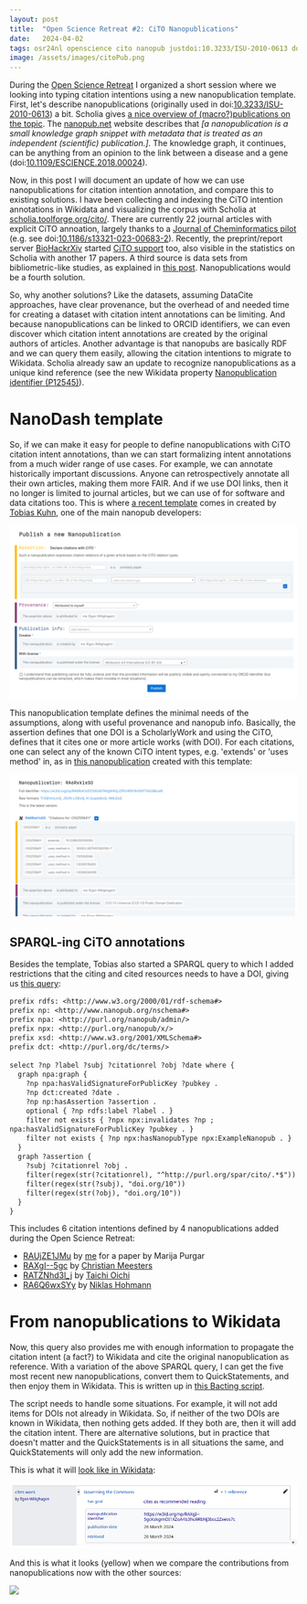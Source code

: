```yaml
---
layout: post
title:  "Open Science Retreat #2: CiTO Nanopublications"
date:   2024-04-02
tags: osr24nl openscience cito nanopub justdoi:10.3233/ISU-2010-0613 doi:10.1109/ESCIENCE.2018.00024 doi:10.1186/s13321-023-00683-2 wikidata
image: /assets/images/citoPub.png
---
```


During the [Open Science Retreat](http://chem-bla-ics.linkedchemistry.info/2024/03/31/open-science-retreat-1.html) I organized
a short session where we looking into typing citation intentions using a new nanopublication template. First, let's describe
nanopublications (originally used in doi:[10.3233/ISU-2010-0613](https://doi.org/10.3233/ISU-2010-0613)) a bit.
Scholia gives [a nice overview of (macro?)publications on the topic](https://scholia.toolforge.org/topic/Q57814310).
The [nanopub.net](https://nanopub.net/)
website describes that *[a nanopublication is a small knowledge graph snippet with metadata that is treated as an
independent (scientific) publication.]*. The knowledge graph, it continues, can be anything from an opinion to the link
between a disease and a gene (doi:[10.1109/ESCIENCE.2018.00024](https://doi.org/10.1109/ESCIENCE.2018.00024)).

Now, in this post I will document an update of how we can use nanopublications for citation intention annotation, and
compare this to existing solutions. I have been collecting and indexing the CiTO intention annotations in Wikidata and
visualizing the corpus with Scholia at [scholia.toolforge.org/cito/](https://scholia.toolforge.org/cito/). There are
currently 22 journal articles with explicit CiTO annoation, largely thanks to a [Journal of Cheminformatics pilot](https://www.biomedcentral.com/collections/cito)
(e.g. see doi:[10.1186/s13321-023-00683-2](https://doi.org/10.1186/s13321-023-00683-2)). Recently,
the preprint/report server [BioHackrXiv](https://biohackrxiv.org/discover) started
[CiTO support](https://github.com/biohackrxiv/publication-template) too, also visible in the statistics
on Scholia with another 17 papers. A third source is data sets from bibliometric-like studies, as explained
in [this post](https://chem-bla-ics.blogspot.com/2023/04/cito-updates-4-annotations-in-datasets.html). Nanopublications
would be a fourth solution.

So, why another solutions? Like the datasets, assuming DataCite approaches, have clear provenance, but the overhead
of and needed time for creating a dataset with citation intent annotations can be limiting. And because nanopublications
can be linked to ORCID identifiers, we can even discover which citation intent annotations are created by the original
authors of articles. Another advantage is that nanopubs are basically RDF and we can query them easily, allowing
the citation intentions to migrate to Wikidata. Scholia already saw an update to recognize nanopublications as
a unique kind reference (see the new Wikidata property [Nanopublication identifier (P12545)](https://www.wikidata.org/wiki/Property:P12545)).

# NanoDash template

So, if we can make it easy for people to define nanopublications with CiTO citation intent annotations, than we can
start formalizing intent annotations from a much wider range of use cases. For example, we can annotate historically
important discussions. Anyone can retrospectively annotate all their own articles, making them more FAIR. And if we
use DOI links, then it no longer is limited to journal articles, but we can use of for software and data citations too.
This is where [a recent template](https://w3id.org/np/RAX_4tWTyjFpO6nz63s14ucuejd64t2mK3IBlkwZ7jjLo) comes in created by
[Tobias Kuhn](https://orcid.org/0000-0002-1267-0234), one of the main nanopub developers:

![](/assets/images/citoPub.png)

This nanopublication template defines the minimal needs of the assumptions, along with useful provenance and nanopub
info. Basically, the assertion defines that one DOI is a ScholarlyWork and using the CiTO, defines that it cites
one or more article works (with DOI). For each citations, one can select any of the known CiTO intent types,
e.g. 'extends' or 'uses method' in, as in [this nanopublication](https://w3id.org/np/RA6Rxk1sSOSWxM7A6gW4SjJZRVt4fbY6nShPTAbQ8kce8)
created with this template:

![](/assets/images/citoPub2.png)

## SPARQL-ing CiTO annotations

Besides the template, Tobias also started a SPARQL query to which I added restrictions that the citing and cited
resources needs to have a DOI, giving us [this query](https://query.np.trustyuri.net/tools/type/2c1cce3f3152738c1009d59251409392aaaa3b0324bcb5fdfb4b7b944b8f0c18/yasgui.html#query=prefix+rdfs%3A+%3Chttp%3A%2F%2Fwww.w3.org%2F2000%2F01%2Frdf-schema%23%3E%0Aprefix+np%3A+%3Chttp%3A%2F%2Fwww.nanopub.org%2Fnschema%23%3E%0Aprefix+npa%3A+%3Chttp%3A%2F%2Fpurl.org%2Fnanopub%2Fadmin%2F%3E%0Aprefix+npx%3A+%3Chttp%3A%2F%2Fpurl.org%2Fnanopub%2Fx%2F%3E%0Aprefix+xsd%3A+%3Chttp%3A%2F%2Fwww.w3.org%2F2001%2FXMLSchema%23%3E%0Aprefix+dct%3A+%3Chttp%3A%2F%2Fpurl.org%2Fdc%2Fterms%2F%3E%0A%0Aselect+%3Fnp+%3Flabel+%3Fsubj+%3Fcitationrel+%3Fobj+%3Fdate+where+%7B%0A++graph+npa%3Agraph+%7B%0A++++%3Fnp+npa%3AhasValidSignatureForPublicKey+%3Fpubkey+.%0A++++%3Fnp+dct%3Acreated+%3Fdate+.%0A++++%3Fnp+np%3AhasAssertion+%3Fassertion+.%0A++++optional+%7B+%3Fnp+rdfs%3Alabel+%3Flabel+.+%7D%0A++++filter+not+exists+%7B+%3Fnpx+npx%3Ainvalidates+%3Fnp+%3B+npa%3AhasValidSignatureForPublicKey+%3Fpubkey+.+%7D%0A++++filter+not+exists+%7B+%3Fnp+npx%3AhasNanopubType+npx%3AExampleNanopub+.+%7D%0A++%7D%0A++graph+%3Fassertion+%7B%0A++++%3Fsubj+%3Fcitationrel+%3Fobj+.%0A++++filter(regex(str(%3Fcitationrel)%2C+%22%5Ehttp%3A%2F%2Fpurl.org%2Fspar%2Fcito%2F.*%24%22))%0A++++filter(regex(str(%3Fsubj)%2C+%22doi.org%2F10%22))%0A++++filter(regex(str(%3Fobj)%2C+%22doi.org%2F10%22))%0A++%7D%0A%7D%0A++&contentTypeConstruct=text%2Fturtle&contentTypeSelect=application%2Fsparql-results%2Bjson&endpoint=%2Frepo%2Ftype%2F2c1cce3f3152738c1009d59251409392aaaa3b0324bcb5fdfb4b7b944b8f0c18&requestMethod=POST&tabTitle=Query&headers=%7B%7D&outputFormat=table):

```sparql
prefix rdfs: <http://www.w3.org/2000/01/rdf-schema#>
prefix np: <http://www.nanopub.org/nschema#>
prefix npa: <http://purl.org/nanopub/admin/>
prefix npx: <http://purl.org/nanopub/x/>
prefix xsd: <http://www.w3.org/2001/XMLSchema#>
prefix dct: <http://purl.org/dc/terms/>

select ?np ?label ?subj ?citationrel ?obj ?date where {
  graph npa:graph {
    ?np npa:hasValidSignatureForPublicKey ?pubkey .
    ?np dct:created ?date .
    ?np np:hasAssertion ?assertion .
    optional { ?np rdfs:label ?label . }
    filter not exists { ?npx npx:invalidates ?np ; npa:hasValidSignatureForPublicKey ?pubkey . }
    filter not exists { ?np npx:hasNanopubType npx:ExampleNanopub . }
  }
  graph ?assertion {
    ?subj ?citationrel ?obj .
    filter(regex(str(?citationrel), "^http://purl.org/spar/cito/.*$"))
    filter(regex(str(?subj), "doi.org/10"))
    filter(regex(str(?obj), "doi.org/10"))
  }
}
```

This includes 6 citation intentions defined by 4 nanopublications added during the Open Science Retreat:

* [RAUjZE1JMu](https://w3id.org/np/RAUjZE1JMu1GAvUQ_fZ4yc9-7sOSCT9xbeS0wYznkKtYk) by [me](https://nanodash.knowledgepixels.com/explore?id=https%3A%2F%2Forcid.org%2F0000-0002-7192-1486) for a paper by Marija Purgar
* [RAXgI--5gc](https://nanodash.knowledgepixels.com/explore?id=RAXgI--5gcKskgrnOI1XZoA4b3hu9RbNj3bcc2Zxeos7c) by [Christian Meesters](https://nanodash.knowledgepixels.com/explore?id=https%3A%2F%2Forcid.org%2F0000-0003-2408-7588)
* [RATZNhd3l_j](https://nanodash.knowledgepixels.com/explore?id=RATZNhd3l_jN0y8GEi8mLIqy-uVV8tiUZIq2RJtkq6G8A) by [Taichi Oichi](https://nanodash.knowledgepixels.com/explore?id=https%3A%2F%2Forcid.org%2F0000-0003-4285-690X)
* [RA6Q6wxSYy](https://nanodash.knowledgepixels.com/explore?id=RA6Q6wxSYyWfA3XwpOBqSNFKgQpM7ZgdVBoU2kSD-CFjw) by [Niklas Hohmann](https://nanodash.knowledgepixels.com/explore?id=https%3A%2F%2Forcid.org%2F0000-0003-1559-1838)

# From nanopublications to Wikidata

Now, this query also provides me with enough information to propagate the citation intent (a fact?) to Wikidata
and cite the original nanopublication as reference. With a variation of the above SPARQL query, I can get the
five most recent new nanopublications, convert them to QuickStatements, and then enjoy them in Wikidata. This
is written up in [this Bacting script](https://github.com/egonw/ons-wikidata/blob/main/Nanopubs/createQS.groovy).

The script needs to handle some situations. For example, it will not add items for DOIs not already in Wikidata.
So, if neither of the two DOIs are known in Wikidata, then nothing gets added. If they both are, then it will
add the citation intent. There are alternative solutions, but in practice that doesn't matter and the QuickStatements
is in all situations the same, and QuickStatements will only add the new information.

This is what it will [look like in Wikidata](https://www.wikidata.org/wiki/Q113312162#P2860):

![](/assets/images/citoPub3.png)

And this is what it looks (yellow) when we compare the contributions from nanopublications now with the
other sources:

![](/assets/images/citoPub4.png)
